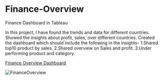 # Finance-Overview
Finance Dashboard in Tableau

In this project, I have found the trends and data for different countries. Showed the insights about profit, sales, over different countries.
Created the dashboard which should include the following in the insights-
1.Shared top10 product by sales.
2.Shared overview on Sales and profit.
3.Under performing product and category.

[Finance Overview Dashboard](https://public.tableau.com/app/profile/sajal.jain4190/viz/FinanceOverview_16555682527360/Dashboard2)

![FinanceOverview](https://user-images.githubusercontent.com/106689439/212522978-b1f88d45-c21f-4e1a-a548-f12da29ed65b.jpg)

